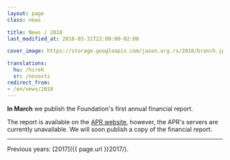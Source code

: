 ```yaml
---
layout: page
class: news

title: News / 2018
last_modified_at: 2018-03-31T22:00:00-02:00

cover_image: https://storage.googleapis.com/jasen.org.rs/2018/branch.jpg

translations:
  hu: /hirek
  sr: /novosti
redirect_from:
- /en/news/2018
---
```


**In March** we publish the Foundation's first annual financial report.

The report is available on the [APR website](http://www.apr.gov.rs), however,
the APR's servers are currently unavailable. We will soon publish a copy of the
financial report.

---

Previous years: [2017]({{ page.url }}2017/).
